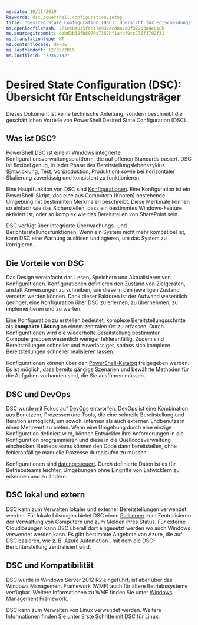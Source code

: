 ```yaml
---
ms.date: 10/11/2019
keywords: dsc,powershell,configuration,setup
title: 'Desired State Configuration (DSC): Übersicht für Entscheidungsträger'
ms.openlocfilehash: 271ec04035feb17e932acd0ac80f32213a4e018b
ms.sourcegitcommit: debd2b38fb8070a7357bf1a4bf9cc736f3702f31
ms.translationtype: HT
ms.contentlocale: de-DE
ms.lasthandoff: 12/05/2019
ms.locfileid: "72352132"
---
```

# <a name="desired-state-configuration-overview-for-decision-makers"></a>Desired State Configuration (DSC): Übersicht für Entscheidungsträger

Dieses Dokument ist keine technische Anleitung, sondern beschreibt die geschäftlichen Vorteile von PowerShell Desired State Configuration (DSC).

## <a name="what-is-dsc"></a>Was ist DSC?

PowerShell DSC ist eine in Windows integrierte Konfigurationsverwaltungsplattform, die auf offenen Standards basiert. DSC ist flexibel genug, in jeder Phase des Bereitstellungslebenszyklus (Entwicklung, Test, Vorproduktion, Produktion) sowie bei horizontaler Skalierung zuverlässig und konsistent zu funktionieren.

Eine Hauptfunktion von DSC sind [Konfigurationen](../configurations/configurations.md). Eine Konfiguration ist ein PowerShell-Skript, das eine aus Computern (Knoten) bestehende Umgebung mit bestimmten Merkmalen beschreibt. Diese Merkmale können so einfach wie das Sicherstellen, dass ein bestimmtes Windows-Feature aktiviert ist, oder so komplex wie das Bereitstellen von SharePoint sein.

DSC verfügt über integrierte Überwachungs- und Berichterstellungsfunktionen. Wenn ein System nicht mehr kompatibel ist, kann DSC eine Warnung auslösen und agieren, um das System zu korrigieren.

## <a name="benefits-of-using-dsc"></a>Die Vorteile von DSC

Das Design vereinfacht das Lesen, Speichern und Aktualisieren von Konfigurationen. Konfigurationen definieren den Zustand von Zielgeräten, anstatt Anweisungen zu schreiben, wie diese in den jeweiligen Zustand versetzt werden können. Dank dieser Faktoren ist der Aufwand wesentlich geringer, eine Konfiguration über DSC zu erlernen, zu übernehmen, zu implementieren und zu warten.

Eine Konfiguration zu erstellen bedeutet, komplexe Bereitstellungsschritte als **kompakte Lösung** an einem zentralen Ort zu erfassen. Durch Konfigurationen wird die wiederholte Bereitstellung bestimmter Computergruppen wesentlich weniger fehleranfällig. Zudem sind Bereitstellungen schneller und zuverlässiger, sodass sich komplexe Bereitstellungen schneller realisieren lassen.

Konfigurationen können über den [PowerShell-Katalog](https://powershellgallery.com) freigegeben werden. Es ist möglich, dass bereits gängige Szenarien und bewährte Methoden für die Aufgaben vorhanden sind, die Sie ausführen müssen.

## <a name="dsc-and-devops"></a>DSC und DevOps

DSC wurde mit Fokus auf [DevOps](http://blogs.technet.com/b/ashleymcglone/archive/2015/11/20/devops-for-n00bs-ie-windows-people.aspx) entworfen. DevOps ist eine Kombination aus Benutzern, Prozessen und Tools, die eine schnelle Bereitstellung und Iteration ermöglicht, um sowohl internen als auch externen Endbenutzern einen Mehrwert zu bieten. Wenn eine Umgebung durch eine einzige Konfiguration definiert wird, können Entwickler ihre Anforderungen in die Konfiguration programmieren und diese in die Quellcodeverwaltung einchecken. Betriebsteams können den Code dann bereitstellen, ohne fehleranfällige manuelle Prozesse durchlaufen zu müssen.

Konfigurationen sind [datengesteuert](../configurations/configData.md). Durch definierte Daten ist es für Betriebsteams leichter, Umgebungen ohne Eingriffe von Entwicklern zu erkennen und zu ändern.

## <a name="dsc-on-premises-and-off-premises"></a>DSC lokal und extern

DSC kann zum Verwalten lokaler und externer Bereitstellungen verwendet werden. Für lokale Lösungen bietet DSC einen [Pullserver](../pull-server/pullServer.md) zum Zentralisieren der Verwaltung von Computern und zum Melden ihres Status. Für externe Cloudlösungen kann DSC überall dort eingesetzt werden wo auch Windows verwendet werden kann.
Es gibt bestimmte Angebote von Azure, die auf DSC basieren, wie z. B. [Azure Automation ](https://azure.microsoft.com/en-us/documentation/services/automation/), mit dem die DSC-Berichterstellung zentralisiert wird.

## <a name="dsc-and-compatibility"></a>DSC und Kompatibilität

DSC wurde in Windows Server 2012 R2 eingeführt, ist aber über das Windows Management Framework (WMF) auch für ältere Betriebssysteme verfügbar. Weitere Informationen zu WMF finden Sie unter [Windows Management Framework](/powershell/scripting/wmf/overview).

DSC kann zum Verwalten von Linux verwendet werden. Weitere Informationen finden Sie unter [Erste Schritte mit DSC für Linux](../getting-started/lnxGettingStarted.md).
